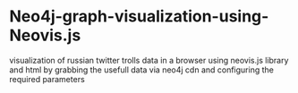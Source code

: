 # Neo4j-graph-visualization-using-Neovis.js
visualization of russian twitter trolls data in a browser using neovis.js library and html by grabbing the usefull data via neo4j cdn and configuring the required parameters
